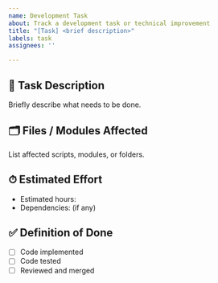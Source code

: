 ```yaml
---
name: Development Task
about: Track a development task or technical improvement
title: "[Task] <brief description>"
labels: task
assignees: ''

---
```


## 🔨 Task Description

Briefly describe what needs to be done.

## 🗂️ Files / Modules Affected

List affected scripts, modules, or folders.

## ⏱ Estimated Effort

- Estimated hours: 
- Dependencies: (if any)

## ✅ Definition of Done

- [ ] Code implemented
- [ ] Code tested
- [ ] Reviewed and merged
